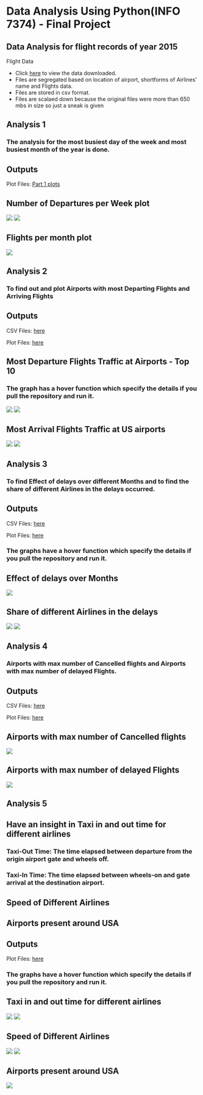 #  Data Analysis Using Python(INFO 7374) - Final Project

## Data Analysis for flight records of year 2015

Flight Data

 * Click <a href="Data">here</a> to view the data downloaded.
 * Files are segregated based on location of airport, shortforms of Airlines' name and Flights data.
 * Files are stored in csv format.
 * Files are scalaed down because the original files were more than 650 mbs in size so just a sneak is given
    

## Analysis 1

### The analysis for the most busiest day of the week and most busiest month of the year is done.

## Outputs

Plot Files: <a href="Part1/Part1png">Part 1 plots</a>

## Number of Departures per Week plot

<img src="Part1/Part1png/DayOfWeek.PNG">
<img src="Part1/Part1png/Part1Plot.PNG">

## Flights per month plot

<img src="Part1/Part1png/Part1Plot2.PNG">

## Analysis 2


### To find out and plot Airports with most Departing Flights and Arriving Flights

## Outputs

CSV Files: <a href="Part2/part2CSVs">here</a>

Plot Files: <a href="Part2/part2PNG">here </a>
## Most Departure Flights Traffic at Airports - Top 10 

### The graph has a hover function which specify the details if you pull the repository and run it.

<img src="Part2/part2PNG/Snap2dep.png">

<img src="Part2/part2PNG/Part2Plot2.png">

## Most Arrival Flights Traffic at US airports

<img src="Part2/part2PNG/Snap.png">

<img src="Part2/part2PNG/Part2Plot.png">

## Analysis 3


### To find Effect of delays over different Months and to find the share of different Airlines in the delays occurred.

## Outputs

CSV Files:  <a href="Part3/part3CSVs">here</a>

Plot Files: <a href="Part3/Part3PNG">here</a>

### The graphs have a hover function which specify the details if you pull the repository and run it.

## Effect of delays over Months

<img src="Part3/Part3PNG/Part3Plot.png">

## Share of different Airlines in the delays

<img src="Part3/Part3PNG/Capture.PNG">

<img src="Part3/Part3PNG/Part3Plot2.PNG">

## Analysis 4

### Airports with max number of Cancelled flights and Airports with max number of delayed Flights.

## Outputs


CSV Files:   <a href="Part4/part4CSVs">here</a>

Plot Files:  <a href="Part4/Part4PNG">here</a>

##  Airports with max number of Cancelled flights

<img src="Part4/Part4PNG/Part4.PNG">

## Airports with max number of delayed Flights

<img src="Part4/Part4PNG/Part4Part2.PNG">

## Analysis 5


## Have an insight in Taxi in and out time for different airlines
### Taxi-Out Time: The time elapsed between departure from the origin airport gate and wheels off.
### Taxi-In Time: The time elapsed between wheels-on and gate arrival at the destination airport.

## Speed of Different Airlines

## Airports present around USA

## Outputs



Plot Files:  <a href="part5/part5PNG">here</a>

### The graphs have a hover function which specify the details if you pull the repository and run it.

##  Taxi in and out time for different airlines

<img src="part5/part5PNG/taxiinandoutTimeSnap.PNG">
<img src="part5/part5PNG/part5Plot1.PNG">

## Speed of Different Airlines

<img src="part5/part5PNG/AirlineSpeedSnap.PNG">
<img src="part5/part5PNG/part5Plot2.PNG">

## Airports present around USA

<img src="part5/part5PNG/Part5Plot3.PNG">
